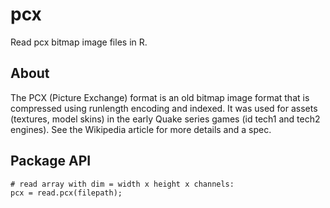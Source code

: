 # pcx
Read pcx bitmap image files in R.

## About

The PCX (Picture Exchange) format is an old bitmap image format that is compressed using runlength encoding and indexed. It was used for assets (textures, model skins) in the early Quake series games (id tech1 and tech2 engines). See the Wikipedia article for more details and a spec.

## Package API

    # read array with dim = width x height x channels:
    pcx = read.pcx(filepath);


